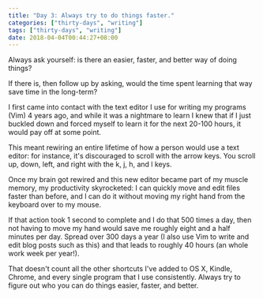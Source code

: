 ```yaml
---
title: "Day 3: Always try to do things faster."
categories: ["thirty-days", "writing"]
tags: ["thirty-days", "writing"]
date: 2018-04-04T00:44:27+08:00
---
```


Always ask yourself: is there an easier, faster, and better way of doing things?

If there is, then follow up by asking, would the time spent learning that way save time in the long-term?

I first came into contact with the text editor I use for writing my programs (Vim) 4 years ago, and while it was a nightmare to learn I knew that if I just buckled down and forced myself to learn it for the next 20-100 hours, it would pay off at some point.

This meant rewiring an entire lifetime of how a person would use a text editor: for instance, it's discouraged to scroll with the arrow keys. You scroll up, down, left, and right with the k, j, h, and l keys.

Once my brain got rewired and this new editor became part of my muscle memory, my productivity skyrocketed: I can quickly move and edit files faster than before, and I can do it without moving my right hand from the keyboard over to my mouse.

If that action took 1 second to complete and I do that 500 times a day, then not having to move my hand would save me roughly eight and a half minutes per day. Spread over 300 days a year (I also use Vim to write and edit blog posts such as this) and that leads to roughly 40 hours (an whole work week per year!).

That doesn't count all the other shortcuts I've added to OS X, Kindle, Chrome, and every single program that I use consistently. Always try to figure out who you can do things easier, faster, and better.

